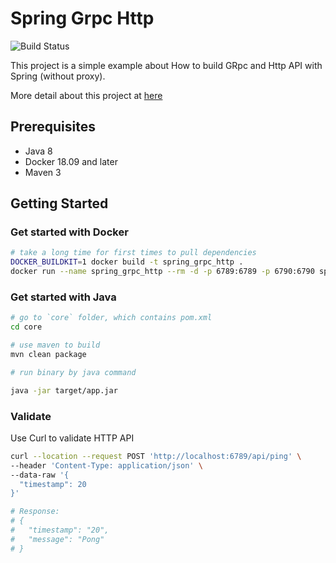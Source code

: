 # Spring Grpc Http

![Build Status](https://travis-ci.com/thinhdanggroup/spring_grpc_http.svg?branch=master)

This project is a simple example about How to build GRpc and Http API with Spring (without proxy).

More detail about this project at [here](https://medium.com/@thinhda/build-service-that-provides-http-and-grpc-api-with-spring-9e7cff7aa17a)

## Prerequisites

- Java 8
- Docker 18.09 and later
- Maven 3

## Getting Started

### Get started with Docker

```sh
# take a long time for first times to pull dependencies
DOCKER_BUILDKIT=1 docker build -t spring_grpc_http .
docker run --name spring_grpc_http --rm -d -p 6789:6789 -p 6790:6790 spring_grpc_http
```

### Get started with Java

```sh
# go to `core` folder, which contains pom.xml
cd core

# use maven to build
mvn clean package

# run binary by java command

java -jar target/app.jar
```

### Validate

Use Curl to validate HTTP API

```sh
curl --location --request POST 'http://localhost:6789/api/ping' \
--header 'Content-Type: application/json' \
--data-raw '{
  "timestamp": 20
}'

# Response:
# {
#   "timestamp": "20",
#   "message": "Pong"
# }
   
``` 